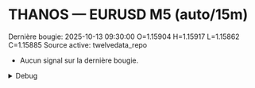 # THANOS — EURUSD M5 (auto/15m)
Dernière bougie: 2025-10-13 09:30:00  O=1.15904  H=1.15917  L=1.15862  C=1.15885
Source active: twelvedata_repo

- Aucun signal sur la dernière bougie.

<details><summary>Debug</summary>

- TD_API_KEY manquant.

</details>